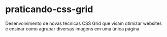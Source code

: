 # praticando-css-grid

Desenvolvimento de novas técnicas CSS Grid que visam otimizar websites e ensinar como agrupar diversas imagens em uma única página 